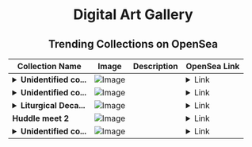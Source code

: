 <div align="center">

# Digital Art Gallery

## Trending Collections on OpenSea

| Collection Name                       | Image                                                                                     | Description                       | OpenSea Link                                                                                          |
|---------------------------------------|-------------------------------------------------------------------------------------------|-----------------------------------|--------------------------------------------------------------------------------------------------------|
| **<details><summary>Unidentified co...</summary>Unidentified contract 30750d7f-21f0-4e2f-b459-6d9e2f59cd27</details>** | ![Image](https://i.seadn.io/s/raw/files/a837708742ad8afcb35eb60ba787976d.jpg?w=500&auto=format?w=200&auto=format) |  | <details><summary>Link</summary>[Unidentified contract 30750d7f-21f0-4e2f-b459-6d9e2f59cd27](https://opensea.io/collection/unidentified-contract-30750d7f-21f0-4e2f-b459-6d9e)</details> |
| **<details><summary>Unidentified co...</summary>Unidentified contract b6ee3d18-88f5-4456-8987-1f5503d22ef3</details>** | ![Image](https://i.seadn.io/s/raw/files/e9acf51ddce687ccf33c485e916aec1b.jpg?w=500&auto=format?w=200&auto=format) |  | <details><summary>Link</summary>[Unidentified contract b6ee3d18-88f5-4456-8987-1f5503d22ef3](https://opensea.io/collection/unidentified-contract-b6ee3d18-88f5-4456-8987-1f55)</details> |
| **<details><summary>Liturgical Deca...</summary>Liturgical Decay</details>** | ![Image](https://i.seadn.io/s/raw/files/05412fde646d3a2cedeedd13010b2095.png?w=500&auto=format?w=200&auto=format) |  | <details><summary>Link</summary>[Liturgical Decay](https://opensea.io/collection/liturgical-decay)</details> |
| **Huddle meet 2** | ![Image](https://i.seadn.io/s/raw/files/96ef5061ac7e3a72fde3deefc823a1d5.jpg?w=500&auto=format?w=200&auto=format) |  | <details><summary>Link</summary>[Huddle meet 2](https://opensea.io/collection/huddle-meet-2-2)</details> |
| **<details><summary>Unidentified co...</summary>Unidentified contract a8968b56-d3b9-4740-9dcc-40cea6302725</details>** | ![Image](https://i.seadn.io/s/raw/files/e9acf51ddce687ccf33c485e916aec1b.jpg?w=500&auto=format?w=200&auto=format) |  | <details><summary>Link</summary>[Unidentified contract a8968b56-d3b9-4740-9dcc-40cea6302725](https://opensea.io/collection/unidentified-contract-a8968b56-d3b9-4740-9dcc-40ce)</details> |

</div>